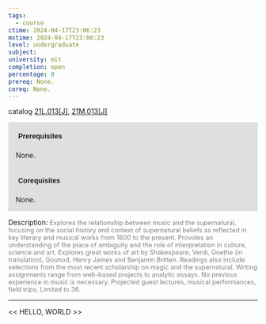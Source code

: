 ```yaml
---
tags:
  - course
ctime: 2024-04-17T23:06:23
mstime: 2024-04-17T23:06:23
level: undergraduate
subject: 
university: mit
completion: open
percentage: 0
prereq: None.
coreq: None.
---
```


catalog [21L.013[J]](http://student.mit.edu/catalog/m21La.html#21L.013), [21M.013[J]](http://student.mit.edu/catalog/m21Ma.html#21M.013)

<span style="display: block; padding: 15px; background-color: rgb(100, 100, 100, 0.2);"><font id="m_prereq2413_0" style="display: block; font-family: Arial, sans-serif; font-weight: bold; padding: 5px">Prerequisites</font><br><span id="prereq2413_0">None.</span></span>
<span style="display: block; padding: 15px; background-color: rgb(100, 100, 100, 0.2);"><font id="m_coreq2413_0" style="display: block; font-family: Arial, sans-serif; font-weight: bold; padding: 5px">Corequisites</font><br><span id="coreq2413_0">None.</span></span>

<font style="">Description:</font>
<font style="color: grey; font-size: 0.8rem;">Explores the relationship between music and the supernatural, focusing on the social history and context of supernatural beliefs as reflected in key literary and musical works from 1600 to the present. Provides an understanding of the place of ambiguity and the role of interpretation in culture, science and art. Explores great works of art by Shakespeare, Verdi, Goethe (in translation), Gounod, Henry James and Benjamin Britten. Readings also include selections from the most recent scholarship on magic and the supernatural. Writing assignments range from web-based projects to analytic essays. No previous experience in music is necessary.  Projected guest lectures, musical performances, field trips. Limited to 36.</font>



---

<< HELLO, WORLD >>
